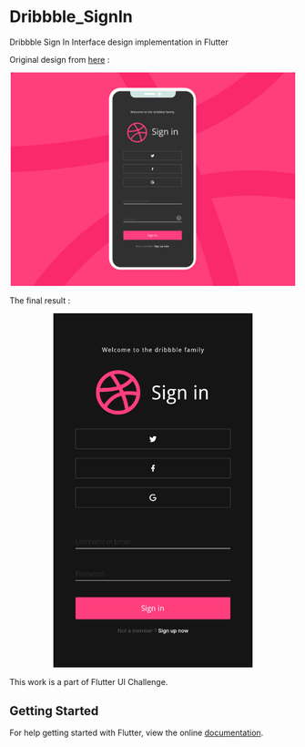 # Dribbble_SignIn

Dribbble Sign In Interface design implementation in Flutter

Original design from
[here](https://dribbble.com/shots/5303322-Dribbble-login-screen-redesign)
:
<div style="text-align:center">
<img src="screenshots/dribbble_signin.png" width="500">
</div>


The final result :


<div style="text-align:center">
<img src="screenshots/Final_result.png" width="350">
</div>


This work is a part of Flutter UI Challenge.
## Getting Started

For help getting started with Flutter, view the online
[documentation](https://flutter.io/).
